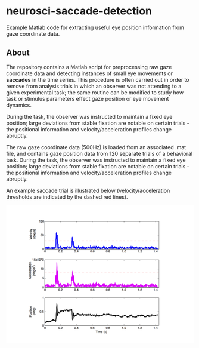 # neurosci-saccade-detection
Example Matlab code for extracting useful eye position information from gaze 
coordinate data.

## About
The repository contains a Matlab script for preprocessing raw gaze coordinate 
data and detecting instances of small eye movements or **saccades** in the time
series. This procedure is often carried out in order to remove from analysis trials 
in which an observer was not attending to a given experimental task; the same
routine can be modified to study how task or stimulus parameters effect
gaze position or eye movement dynamics.

During the task, the observer was instructed to maintain a fixed eye position; 
large deviations from stable fixation are notable on certain trials - the
positional information and velocity/acceleration profiles change abruptly.

The raw gaze coordinate data (500Hz) is loaded from an associated .mat file, and 
contains gaze position data from 120 separate trials of a behavioral task. During the 
task, the observer was instructed to maintain a fixed eye position; large deviations 
from stable fixation are notable on certain trials - the positional information and 
velocity/acceleration profiles change abruptly.

An example saccade trial is illustrated below (velocity/acceleration thresholds are 
indicated by the dashed red lines).

![Saccade detection](sample_saccade.png)
